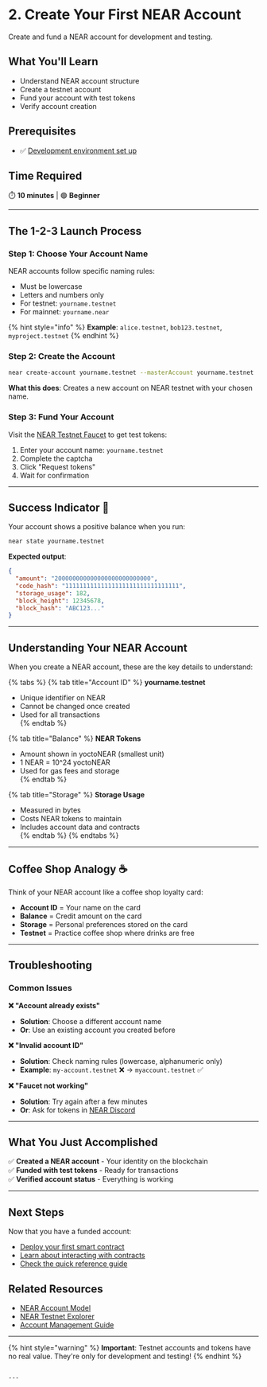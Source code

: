# 2. Create Your First NEAR Account

Create and fund a NEAR account for development and testing.

## What You'll Learn
- Understand NEAR account structure
- Create a testnet account
- Fund your account with test tokens
- Verify account creation

## Prerequisites
- ✅ [Development environment set up](setup-environment.md)

## Time Required
⏱️ **10 minutes** | 🟢 **Beginner**

---

## The 1-2-3 Launch Process

### Step 1: Choose Your Account Name

NEAR accounts follow specific naming rules:
- Must be lowercase
- Letters and numbers only
- For testnet: `yourname.testnet`
- For mainnet: `yourname.near`

{% hint style="info" %}
**Example**: `alice.testnet`, `bob123.testnet`, `myproject.testnet`
{% endhint %}

### Step 2: Create the Account

```bash
near create-account yourname.testnet --masterAccount yourname.testnet
```

**What this does**: Creates a new account on NEAR testnet with your chosen name.

### Step 3: Fund Your Account

Visit the [NEAR Testnet Faucet](https://near-faucet.io/) to get test tokens:

1. Enter your account name: `yourname.testnet`
2. Complete the captcha
3. Click "Request tokens"
4. Wait for confirmation

---

## Success Indicator 🎯

Your account shows a positive balance when you run:
```bash
near state yourname.testnet
```

**Expected output**:
```json
{
  "amount": "200000000000000000000000000",
  "code_hash": "11111111111111111111111111111111",
  "storage_usage": 182,
  "block_height": 12345678,
  "block_hash": "ABC123..."
}
```

---

## Understanding Your NEAR Account

When you create a NEAR account, these are the key details to understand:

{% tabs %}
{% tab title="Account ID" %}
**yourname.testnet**

- Unique identifier on NEAR  
- Cannot be changed once created  
- Used for all transactions  
{% endtab %}

{% tab title="Balance" %}
**NEAR Tokens**

- Amount shown in yoctoNEAR (smallest unit)  
- 1 NEAR = 10^24 yoctoNEAR  
- Used for gas fees and storage  
{% endtab %}

{% tab title="Storage" %}
**Storage Usage**

- Measured in bytes  
- Costs NEAR tokens to maintain  
- Includes account data and contracts  
{% endtab %}
{% endtabs %}

---

## Coffee Shop Analogy ☕

Think of your NEAR account like a coffee shop loyalty card:
- **Account ID** = Your name on the card
- **Balance** = Credit amount on the card
- **Storage** = Personal preferences stored on the card
- **Testnet** = Practice coffee shop where drinks are free

---

## Troubleshooting

### Common Issues

**❌ "Account already exists"**
- **Solution**: Choose a different account name
- **Or**: Use an existing account you created before

**❌ "Invalid account ID"**
- **Solution**: Check naming rules (lowercase, alphanumeric only)
- **Example**: `my-account.testnet` ❌ → `myaccount.testnet` ✅

**❌ "Faucet not working"**
- **Solution**: Try again after a few minutes
- **Or**: Ask for tokens in [NEAR Discord](https://discord.gg/near)

---

## What You Just Accomplished

✅ **Created a NEAR account** - Your identity on the blockchain  
✅ **Funded with test tokens** - Ready for transactions  
✅ **Verified account status** - Everything is working  

---

## Next Steps

Now that you have a funded account:
- [Deploy your first smart contract](../smart-contracts/deploy-first-contract.md)
- [Learn about interacting with contracts](../smart-contracts/interact-with-contracts.md)
- [Check the quick reference guide](quick-reference.md)

## Related Resources

- [NEAR Account Model](https://docs.near.org/concepts/account-model)
- [NEAR Testnet Explorer](https://testnet.nearblocks.io/)
- [Account Management Guide](https://docs.near.org/concepts/account-model)

---

{% hint style="warning" %}
**Important**: Testnet accounts and tokens have no real value. They're only for development and testing!
{% endhint %}
```

---
